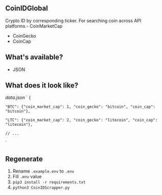 
## CoinIDGlobal

Crypto ID by corresponding ticker. For searching coin across API platforms.- CoinMarketCap
- CoinGecko
- CoinCap

## What's available?

- JSON

## What does it look like?

*data.json*
`
{
    
    "BTC": {"coin_market_cap": 1, "coin_gecko": "bitcoin", "coin_cap": "bitcoin"}, 
    
    "LTC": {"coin_market_cap": 2, "coin_gecko": "litecoin", "coin_cap": "litecoin"},
    
    // ...
`

## Regenerate

1. Rename `.example.env` to `.env`
2. Fill `.env` value
3. `pip3 install -r requirements.txt`
4. `python3 CoinIDScrapper.py`